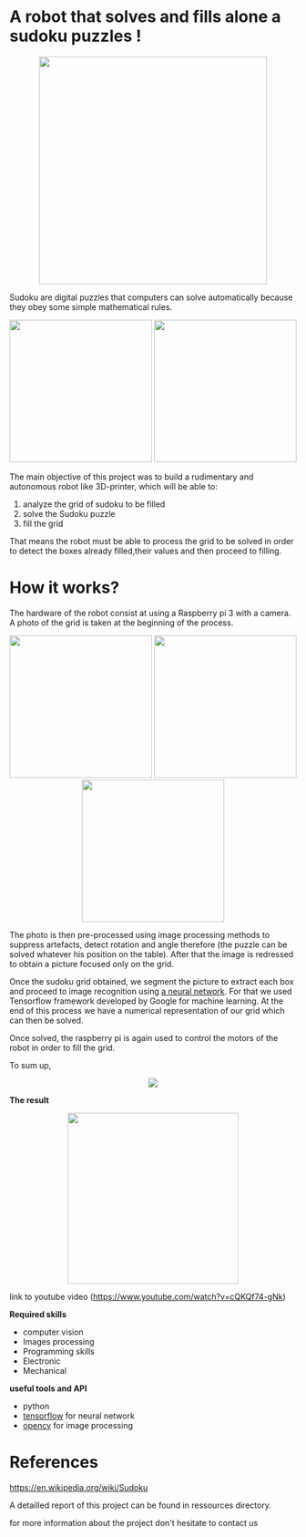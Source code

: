 # A robot that solves and fills alone a sudoku puzzles !
<p align="center">
<img src="https://github.com/Sanahm/Sudoku-robot/blob/master/Ressources/Rapport%20final/pp.jpg" width="400" height="400"/>
</p>

Sudoku are digital puzzles that computers can solve automatically because they obey some simple mathematical rules.
<p align="center">
<img src="https://upload.wikimedia.org/wikipedia/commons/f/ff/Sudoku-by-L2G-20050714.svg" width="250" height="250"/>
<img src="https://upload.wikimedia.org/wikipedia/commons/3/31/Sudoku-by-L2G-20050714_solution.svg" width="250" height="250"/>
</p>
The main objective of this project was to build a rudimentary and autonomous robot like 3D-printer, which will be able to:

1. analyze the grid of sudoku to be filled
2. solve the Sudoku puzzle
3. fill the grid

That means the robot must be able to process the grid to be solved in order to detect the boxes already filled,their values and then proceed to filling.

# How it works?

The hardware of the robot consist at using  a Raspberry pi 3 with a camera. A photo of the grid is taken at the beginning of the process.
<p align="center">
<img src="https://github.com/Sanahm/Sudoku-robot/blob/master/Ressources/Rapport%20final/b2.PNG" width="250" height="250"/>
<img src="https://github.com/Sanahm/Sudoku-robot/blob/master/Ressources/Rapport%20final/b4.PNG" width="250" height="250"/>
<img src="https://github.com/Sanahm/Sudoku-robot/blob/master/Ressources/Rapport%20final/b8.PNG" width="250" height="250"/>
</p>

The photo is then pre-processed using image processing methods to suppress artefacts, detect rotation and angle therefore (the puzzle can be solved whatever his position on the table). After that the image is redressed to obtain a picture focused only on the grid.

Once the sudoku grid obtained, we segment the picture to extract each box and proceed to image recognition using [a neural network](https://en.wikipedia.org/wiki/Artificial_neural_network). For that we used Tensorflow framework developed by Google for machine learning. At the end of this process we have a numerical representation of our grid which can then be solved.

Once solved, the raspberry pi is again used to control the motors of the robot in order to fill the grid. 

To sum up,
<p align="center">
<img src="https://github.com/Sanahm/Sudoku-robot/blob/master/Ressources/Rapport%20final/reco.PNG" />
</p>

**The result**
<p align="center">
<img src="https://media.giphy.com/media/xUOrw6IZKuRlDwsteE/200.gif" width="300" height="300"/>
</p>

link to youtube video (https://www.youtube.com/watch?v=cQKQf74-gNk)

**Required skills**

- computer vision
- Images processing
- Programming skills
- Electronic
- Mechanical

**useful tools and API**

- python
- [tensorflow](tensorflow.org) for neural network
- [opencv](http://opencv.org/) for image processing

# References

https://en.wikipedia.org/wiki/Sudoku

A detailled report of this project can be found in ressources directory.

for more information about the project don't hesitate to contact us
